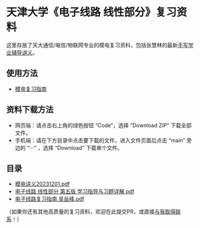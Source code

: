 # 天津大学《电子线路 线性部分》复习资料
这里存放了天大通信/电信/物联网专业的模电复习资料，包括张慧林的最新[手写学业辅导讲义](./模电讲义20231201.pdf)。

## 使用方法
- [模电复习指南](https://fanningzhang.tech/电子线路-线性部分天津大学模电复习指南)

## 资料下载方法
- 网页端：请点击右上角的绿色按钮 “Code”，选择 “Download ZIP” 下载全部文件。
- 手机端：请在下方目录中点击要下载的文件，进入文件页面后点击 “main” 旁边的 “···” ，选择 “Download” 下载单个文件。

## 目录
- [模电讲义20231201.pdf](./模电讲义20231201.pdf)
- [电子线路 线性部分 第五版 学习指导与习题详解.pdf](./电子线路%20线性部分%20第五版%20学习指导与习题详解.pdf)
- [电子线路复习指南 吴岳峰.pdf](./电子线路复习指南%20吴岳峰.pdf)

（如果你还有其他高质量的复习资料，欢迎在此提交PR，或直接[与我取得联系](https://fanningzhang.tech/contact)！）
